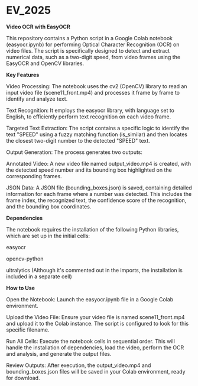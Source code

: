 # EV_2025
**Video OCR with EasyOCR**

This repository contains a Python script in a Google Colab notebook (easyocr.ipynb) for performing Optical Character Recognition (OCR) on video files. The script is specifically designed to detect and extract numerical data, such as a two-digit speed, from video frames using the EasyOCR and OpenCV libraries.

**Key Features**

Video Processing: The notebook uses the cv2 (OpenCV) library to read an input video file (scene11_front.mp4) and processes it frame by frame to identify and analyze text.

Text Recognition: It employs the easyocr library, with language set to English, to efficiently perform text recognition on each video frame.

Targeted Text Extraction: The script contains a specific logic to identify the text "SPEED" using a fuzzy matching function (is_similar) and then locates the closest two-digit number to the detected "SPEED" text.

Output Generation: The process generates two outputs:

Annotated Video: A new video file named output_video.mp4 is created, with the detected speed number and its bounding box highlighted on the corresponding frames.

JSON Data: A JSON file (bounding_boxes.json) is saved, containing detailed information for each frame where a number was detected. This includes the frame index, the recognized text, the confidence score of the recognition, and the bounding box coordinates.

**Dependencies**

The notebook requires the installation of the following Python libraries, which are set up in the initial cells:

easyocr

opencv-python

ultralytics (Although it's commented out in the imports, the installation is included in a separate cell)

**How to Use**

Open the Notebook: Launch the easyocr.ipynb file in a Google Colab environment.

Upload the Video File: Ensure your video file is named scene11_front.mp4 and upload it to the Colab instance. The script is configured to look for this specific filename.

Run All Cells: Execute the notebook cells in sequential order. This will handle the installation of dependencies, load the video, perform the OCR and analysis, and generate the output files.

Review Outputs: After execution, the output_video.mp4 and bounding_boxes.json files will be saved in your Colab environment, ready for download.
